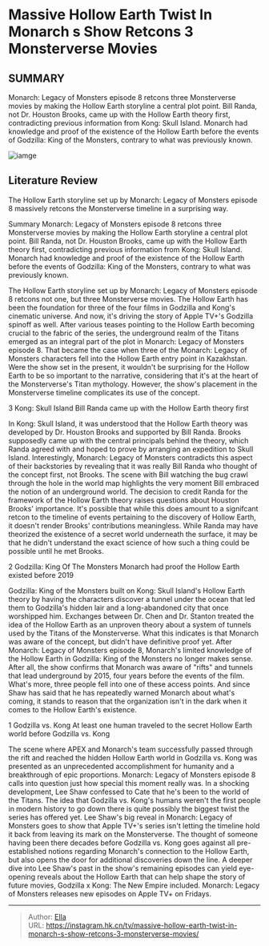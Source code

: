 # Massive Hollow Earth Twist In Monarch s Show Retcons 3 Monsterverse Movies


## SUMMARY 


 Monarch: Legacy of Monsters episode 8 retcons three Monsterverse movies by making the Hollow Earth storyline a central plot point. 
 Bill Randa, not Dr. Houston Brooks, came up with the Hollow Earth theory first, contradicting previous information from Kong: Skull Island. 
 Monarch had knowledge and proof of the existence of the Hollow Earth before the events of Godzilla: King of the Monsters, contrary to what was previously known. 

![iamge](https://static1.srcdn.com/wordpress/wp-content/uploads/2023/01/godzilla-vs-kong-movie-deleted-fight-hollow-earth.jpg)

## Literature Review
The Hollow Earth storyline set up by Monarch: Legacy of Monsters episode 8 massively retcons the Monsterverse timeline in a surprising way.




Summary
 Monarch: Legacy of Monsters episode 8 retcons three Monsterverse movies by making the Hollow Earth storyline a central plot point. 
 Bill Randa, not Dr. Houston Brooks, came up with the Hollow Earth theory first, contradicting previous information from Kong: Skull Island. 
 Monarch had knowledge and proof of the existence of the Hollow Earth before the events of Godzilla: King of the Monsters, contrary to what was previously known. 


The Hollow Earth storyline set up by Monarch: Legacy of Monsters episode 8 retcons not one, but three Monsterverse movies. The Hollow Earth has been the foundation for three of the four films in Godzilla and Kong&#39;s cinematic universe. And now, it&#39;s driving the story of Apple TV&#43;&#39;s Godzilla spinoff as well.
After various teases pointing to the Hollow Earth becoming crucial to the fabric of the series, the underground realm of the Titans emerged as an integral part of the plot in Monarch: Legacy of Monsters episode 8. That became the case when three of the Monarch: Legacy of Monsters characters fell into the Hollow Earth entry point in Kazakhstan. Were the show set in the present, it wouldn&#39;t be surprising for the Hollow Earth to be so important to the narrative, considering that it&#39;s at the heart of the Monsterverse&#39;s Titan mythology. However, the show&#39;s placement in the Monsterverse timeline complicates its use of the concept.









 








 3  Kong: Skull Island 
Bill Randa came up with the Hollow Earth theory first
        

In Kong: Skull Island, it was understood that the Hollow Earth theory was developed by Dr. Houston Brooks and supported by Bill Randa. Brooks supposedly came up with the central principals behind the theory, which Randa agreed with and hoped to prove by arranging an expedition to Skull Island. Interestingly, Monarch: Legacy of Monsters contradicts this aspect of their backstories by revealing that it was really Bill Randa who thought of the concept first, not Brooks. The scene with Bill watching the bug crawl through the hole in the world map highlights the very moment Bill embraced the notion of an underground world.
The decision to credit Randa for the framework of the Hollow Earth theory raises questions about Houston Brooks&#39; importance. It&#39;s possible that while this does amount to a signifcant retcon to the timeline of events pertaining to the discovery of Hollow Earth, it doesn&#39;t render Brooks&#39; contributions meaningless. While Randa may have theorized the existence of a secret world underneath the surface, it may be that he didn&#39;t understand the exact science of how such a thing could be possible until he met Brooks.





 2  Godzilla: King Of The Monsters 
Monarch had proof the Hollow Earth existed before 2019
        

Godzilla: King of the Monsters built on Kong: Skull Island&#39;s Hollow Earth theory by having the characters discover a tunnel under the ocean that led them to Godzilla&#39;s hidden lair and a long-abandoned city that once worshipped him. Exchanges between Dr. Chen and Dr. Stanton treated the idea of the Hollow Earth as an unproven theory about a system of tunnels used by the Titans of the Monsterverse. What this indicates is that Monarch was aware of the concept, but didn&#39;t have definitive proof yet.
After Monarch: Legacy of Monsters episode 8, Monarch&#39;s limited knowledge of the Hollow Earth in Godzilla: King of the Monsters no longer makes sense. After all, the show confirms that Monarch was aware of &#34;rifts&#34; and tunnels that lead underground by 2015, four years before the events of the film. What&#39;s more, three people fell into one of these access points. And since Shaw has said that he has repeatedly warned Monarch about what&#39;s coming, it stands to reason that the organization isn&#39;t in the dark when it comes to the Hollow Earth&#39;s existence.





 1  Godzilla vs. Kong 
At least one human traveled to the secret Hollow Earth world before Godzilla vs. Kong


 







The scene where APEX and Monarch&#39;s team successfully passed through the rift and reached the hidden Hollow Earth world in Godzilla vs. Kong was presented as an unprecedented accomplishment for humanity and a breakthrough of epic proportions. Monarch: Legacy of Monsters episode 8 calls into question just how special this moment really was. In a shocking development, Lee Shaw confessed to Cate that he&#39;s been to the world of the Titans. The idea that Godzilla vs. Kong&#39;s humans weren&#39;t the first people in modern history to go down there is quite possibly the biggest twist the series has offered yet.
Lee Shaw&#39;s big reveal in Monarch: Legacy of Monsters goes to show that Apple TV&#43;&#39;s series isn&#39;t letting the timeline hold it back from leaving its mark on the Monsterverse. The thought of someone having been there decades before Godzilla vs. Kong goes against all pre-established notions regarding Monarch&#39;s connection to the Hollow Earth, but also opens the door for additional discoveries down the line. A deeper dive into Lee Shaw&#39;s past in the show&#39;s remaining episodes can yield eye-opening reveals about the Hollow Earth that can help shape the story of future movies, Godzilla x Kong: The New Empire included.
Monarch: Legacy of Monsters releases new episodes on Apple TV&#43; on Fridays. 


---

> Author: [Ella](https://instagram.hk.cn/)  
> URL: https://instagram.hk.cn/tv/massive-hollow-earth-twist-in-monarch-s-show-retcons-3-monsterverse-movies/  

